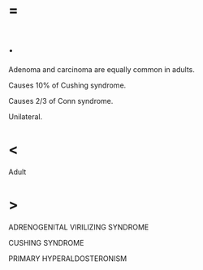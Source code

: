# =

# .

Adenoma and carcinoma are equally common in adults.

Causes 10% of Cushing syndrome.

Causes 2/3 of Conn syndrome.

Unilateral.

# <

Adult

# >

ADRENOGENITAL VIRILIZING SYNDROME

CUSHING SYNDROME

PRIMARY HYPERALDOSTERONISM
